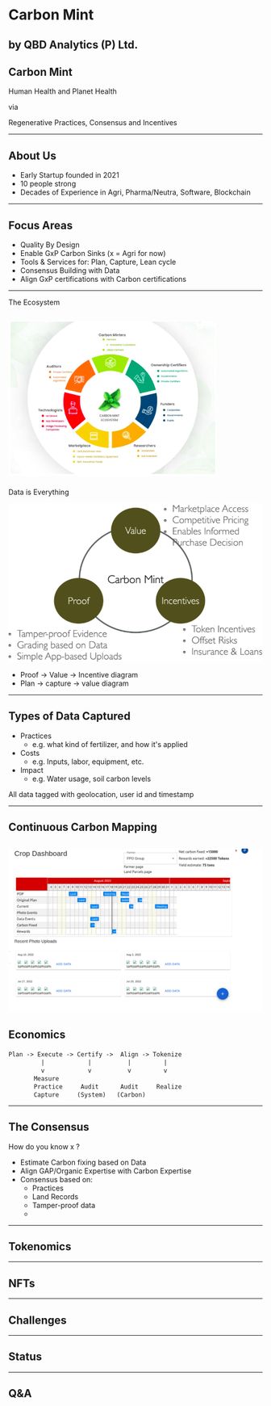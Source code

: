# Carbon Mint
by QBD Analytics (P) Ltd.
---
## Carbon Mint

Human Health and Planet Health 

via 

Regenerative Practices, Consensus and Incentives

---
## About Us

* Early Startup founded in 2021
* 10 people strong
* Decades of Experience in Agri, Pharma/Neutra, Software, Blockchain

---
## Focus Areas

* Quality By Design
* Enable GxP Carbon Sinks (x = Agri for now)
* Tools & Services for: Plan, Capture, Lean cycle
* Consensus Building with Data
* Align GxP certifications with Carbon certifications

---
The Ecosystem

![Ecosystem](mint/images/cm-ecosystem.png)
---
Data is Everything

![Ecosystem](mint/images/3-pillars.png)
* Proof -> Value -> Incentive diagram
* Plan -> capture -> value diagram

---
## Types of Data Captured

* Practices
  * e.g. what kind of fertilizer, and how it's applied
* Costs
  * e.g. Inputs, labor, equipment, etc.
* Impact
  * e.g. Water usage, soil carbon levels

All data tagged with geolocation, user id and timestamp

---
## Continuous Carbon Mapping

![continuous-mapping](mint/images/timelines.png)
---
## Economics
```
Plan -> Execute -> Certify ->  Align -> Tokenize
         |            |          |         |
         v            v          v         v
       Measure
       Practice     Audit      Audit     Realize
       Capture     (System)   (Carbon)
```
---
## The Consensus
How do you know x ?

* Estimate Carbon fixing based on Data
* Align GAP/Organic Expertise with Carbon Expertise
* Consensus based on:
  * Practices
  * Land Records
  * Tamper-proof data
  * 

---
## Tokenomics

---
## NFTs

---
## Challenges

---
## Status


---
## Q&A
